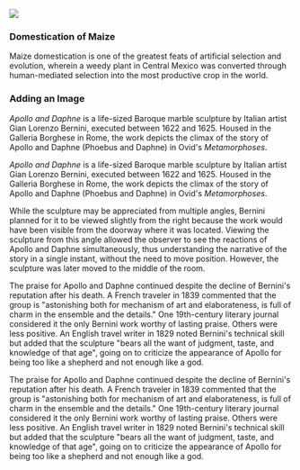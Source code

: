 <a href="https://juncture-digital.org"><img src="https://juncture-digital.org/images/ve-button.png"></a>

<param ve-config 
       title="Images and Juncture"
       author="Ashley Buchanan"
       banner="https://iiif.juncture-digital.org/banner/?url=https://upload.wikimedia.org/wikipedia/commons/4/47/Bartholomeus_Johannes_van_Hove%2C_Het_Mauritshuis_te_Den_Haag.jpg" 
       layout="vertical">

### Domestication of Maize
Maize domestication is one of the greatest feats of artificial selection and evolution, wherein a weedy plant in Central Mexico was converted through human-mediated selection into the most productive crop in the world.
<param ve-map
       title="Approximate timing and location of maize domestication."
       center="12.684407961343284, -76.70109703556372"
       zoom="3"
       show-labels
       time-dimension
       time-interval="-8700/900"
       duration="P10000Y"
       max-zoom="5"
       date-format="YYYY"
       fps="3"
       fill="#5C6609"
       auto-play="true">
<param ve-map-layer geojson 
       url="/Demo_2/spread_of_maize.json">

### Adding an Image
_Apollo and Daphne_ is a life-sized Baroque marble sculpture by Italian artist Gian Lorenzo Bernini, executed between 1622 and 1625. Housed in the Galleria Borghese in Rome, the work depicts the climax of the story of Apollo and Daphne (Phoebus and Daphne) in Ovid's _Metamorphoses_.
<param ve-image 
       url="https://upload.wikimedia.org/wikipedia/commons/a/ad/Bernini%27s_Apollo_and_Daphne_statue.jpg"
       label="Apollo and Daphne" 
       description="sculpture by Gian Lorenzo Bernini"
       license="CC BY-SA 4.0">

_Apollo and Daphne_ is a life-sized Baroque marble sculpture by Italian artist Gian Lorenzo Bernini, executed between 1622 and 1625. Housed in the Galleria Borghese in Rome, the work depicts the climax of the story of Apollo and Daphne (Phoebus and Daphne) in Ovid's _Metamorphoses_.
<param ve-image
       <param ve-image 
url="https://upload.wikimedia.org/wikipedia/commons/a/ad/Bernini%27s_Apollo_and_Daphne_statue.jpg"
       label="Apollo and Daphne" 
       description="sculpture by Gian Lorenzo Bernini"
       license="CC BY-SA 4.0"
       region="707,2019,1688,1374">

While the sculpture may be appreciated from multiple angles, Bernini planned for it to be viewed slightly from the right because the work would have been visible from the doorway where it was located. Viewing the sculpture from this angle allowed the observer to see the <span data-mouseover-image-zoomto="824,800,1152,938">reactions of Apollo and Daphne </span> simultaneously, thus understanding the narrative of the story in a single instant, without the need to move position. However, the sculpture was later moved to the middle of the room.
<param ve-image 
       url="https://upload.wikimedia.org/wikipedia/commons/a/ad/Bernini%27s_Apollo_and_Daphne_statue.jpg"
       label="Apollo and Daphne" 
       description="sculpture by Gian Lorenzo Bernini"
       license="CC BY-SA 4.0"
       fit="contain">


The praise for Apollo and Daphne continued despite the decline of Bernini's reputation after his death. A French traveler in 1839 commented that the group is "astonishing both for mechanism of art and elaborateness, is full of charm in the ensemble and the details." One 19th-century literary journal considered it the only Bernini work worthy of lasting praise. Others were less positive. An English travel writer in 1829 noted Bernini's technical skill but added that the sculpture "bears all the want of judgment, taste, and knowledge of that age", going on to criticize the appearance of Apollo for being too like a shepherd and not enough like a god.
<param ve-image 
       url="https://upload.wikimedia.org/wikipedia/commons/4/45/Apollo_%26_Daphne_September_2015-1a.jpg"
       label="Apollo and Daphne" 
       description="sculpture by Gian Lorenzo Bernini"
       license="CC BY-SA 4.0"
       fit="cover">
<param ve-image 
       url="https://upload.wikimedia.org/wikipedia/commons/0/0e/Gianlorenzo_bernini%2C_apollo_e_adfne%2C_marmo%2C_1622-25%2C_03.jpg"
       label="Apollo and Daphne" 
       description="sculpture by Gian Lorenzo Bernini"
       license="CC BY-SA 4.0"
       fit="cover">
<param ve-image 
       url="https://upload.wikimedia.org/wikipedia/commons/c/cb/Gianlorenzo_bernini%2C_apollo_e_adfne%2C_marmo%2C_1622-25%2C_05.jpg"
       label="Apollo and Daphne" 
       description="sculpture by Gian Lorenzo Bernini"
       license="CC BY-SA 4.0 "
       fit="cover">

The praise for Apollo and Daphne continued despite the decline of Bernini's reputation after his death. A French traveler in 1839 commented that the group is "astonishing both for mechanism of art and elaborateness, is full of charm in the ensemble and the details." One 19th-century literary journal considered it the only Bernini work worthy of lasting praise. Others were less positive. An English travel writer in 1829 noted Bernini's technical skill but added that the sculpture "bears all the want of judgment, taste, and knowledge of that age", going on to criticize the appearance of Apollo for being too like a shepherd and not enough like a god.
<param ve-image 
	compare="true"
       url="https://upload.wikimedia.org/wikipedia/commons/4/45/Apollo_%26_Daphne_September_2015-1a.jpg"
       label="Apollo and Daphne" 
       description="sculpture by Gian Lorenzo Bernini"
       license="CC BY-SA 4.0">
<param ve-image 
       url="https://upload.wikimedia.org/wikipedia/commons/0/0e/Gianlorenzo_bernini%2C_apollo_e_adfne%2C_marmo%2C_1622-25%2C_03.jpg"
       label="Apollo and Daphne" 
       description="sculpture by Gian Lorenzo Bernini"
       license="CC BY-SA 4.0">
